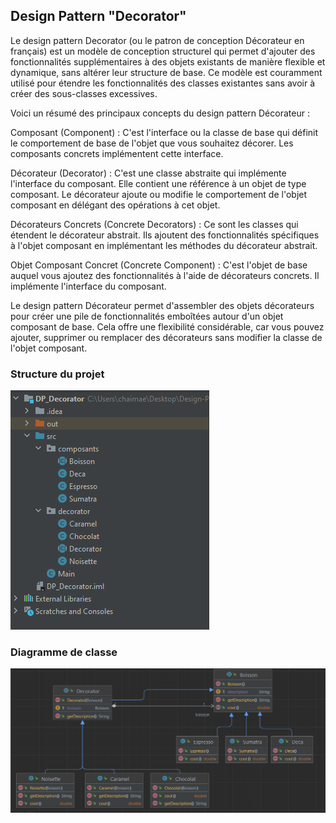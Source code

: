 <h2>Design Pattern "Decorator"</h2>
<p>Le design pattern Decorator (ou le patron de conception Décorateur en français) est un modèle de conception structurel qui permet d'ajouter des fonctionnalités supplémentaires à des objets existants de manière flexible et dynamique, sans altérer leur structure de base. Ce modèle est couramment utilisé pour étendre les fonctionnalités des classes existantes sans avoir à créer des sous-classes excessives.

Voici un résumé des principaux concepts du design pattern Décorateur :

Composant (Component) : C'est l'interface ou la classe de base qui définit le comportement de base de l'objet que vous souhaitez décorer. Les composants concrets implémentent cette interface.

Décorateur (Decorator) : C'est une classe abstraite qui implémente l'interface du composant. Elle contient une référence à un objet de type composant. Le décorateur ajoute ou modifie le comportement de l'objet composant en délégant des opérations à cet objet.

Décorateurs Concrets (Concrete Decorators) : Ce sont les classes qui étendent le décorateur abstrait. Ils ajoutent des fonctionnalités spécifiques à l'objet composant en implémentant les méthodes du décorateur abstrait.

Objet Composant Concret (Concrete Component) : C'est l'objet de base auquel vous ajoutez des fonctionnalités à l'aide de décorateurs concrets. Il implémente l'interface du composant.

Le design pattern Décorateur permet d'assembler des objets décorateurs pour créer une pile de fonctionnalités emboîtées autour d'un objet composant de base. Cela offre une flexibilité considérable, car vous pouvez ajouter, supprimer ou remplacer des décorateurs sans modifier la classe de l'objet composant.</p>
<h3>Structure du projet</h3>
<img src="Capture1.PNG"/>
<h3>Diagramme de classe</h3>
<img src="Capture2.PNG"/>
